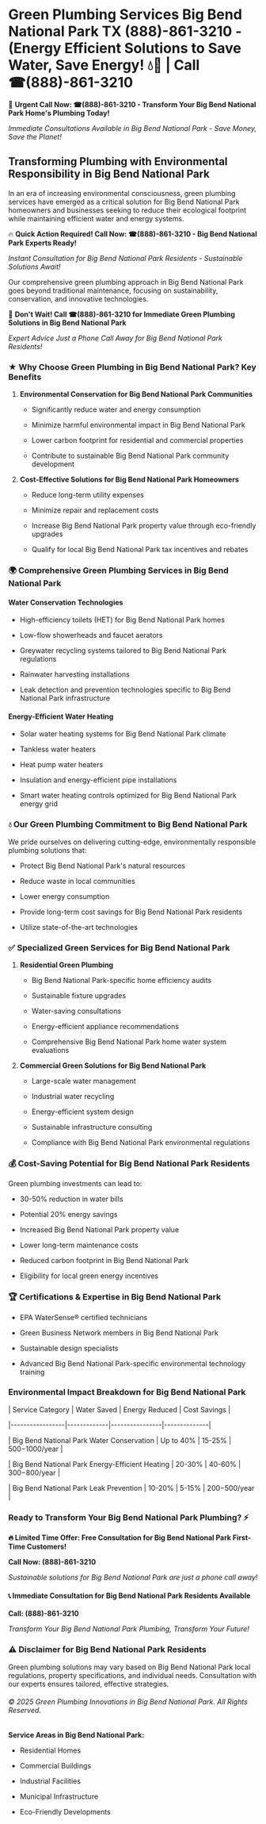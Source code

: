 # Green Plumbing Services Big Bend National Park TX (888)-861-3210 - (Energy Efficient Solutions to Save Water, Save Energy! 💧🌿 | Call ☎(888)-861-3210

🚨 **Urgent Call Now: ☎(888)-861-3210 - Transform Your Big Bend National Park Home's Plumbing Today!**
*Immediate Consultations Available in Big Bend National Park - Save Money, Save the Planet!*

## Transforming Plumbing with Environmental Responsibility in Big Bend National Park

In an era of increasing environmental consciousness, green plumbing services have emerged as a critical solution for Big Bend National Park homeowners and businesses seeking to reduce their ecological footprint while maintaining efficient water and energy systems. 

🔥 **Quick Action Required! Call Now: ☎(888)-861-3210 - Big Bend National Park Experts Ready!**
*Instant Consultation for Big Bend National Park Residents - Sustainable Solutions Await!*

Our comprehensive green plumbing approach in Big Bend National Park goes beyond traditional maintenance, focusing on sustainability, conservation, and innovative technologies.

🚨 **Don't Wait! Call ☎(888)-861-3210 for Immediate Green Plumbing Solutions in Big Bend National Park**
*Expert Advice Just a Phone Call Away for Big Bend National Park Residents!*

### ★ Why Choose Green Plumbing in Big Bend National Park? Key Benefits

1. **Environmental Conservation for Big Bend National Park Communities** 
   - Significantly reduce water and energy consumption
   - Minimize harmful environmental impact in Big Bend National Park
   - Lower carbon footprint for residential and commercial properties
   - Contribute to sustainable Big Bend National Park community development

2. **Cost-Effective Solutions for Big Bend National Park Homeowners** 
   - Reduce long-term utility expenses
   - Minimize repair and replacement costs
   - Increase Big Bend National Park property value through eco-friendly upgrades
   - Qualify for local Big Bend National Park tax incentives and rebates

### 🌍 Comprehensive Green Plumbing Services in Big Bend National Park

#### Water Conservation Technologies
- High-efficiency toilets (HET) for Big Bend National Park homes
- Low-flow showerheads and faucet aerators
- Greywater recycling systems tailored to Big Bend National Park regulations
- Rainwater harvesting installations
- Leak detection and prevention technologies specific to Big Bend National Park infrastructure

#### Energy-Efficient Water Heating
- Solar water heating systems for Big Bend National Park climate
- Tankless water heaters
- Heat pump water heaters
- Insulation and energy-efficient pipe installations
- Smart water heating controls optimized for Big Bend National Park energy grid

### 💧 Our Green Plumbing Commitment to Big Bend National Park

We pride ourselves on delivering cutting-edge, environmentally responsible plumbing solutions that:
- Protect Big Bend National Park's natural resources
- Reduce waste in local communities
- Lower energy consumption
- Provide long-term cost savings for Big Bend National Park residents
- Utilize state-of-the-art technologies

### ✅ Specialized Green Services for Big Bend National Park

1. **Residential Green Plumbing**
   - Big Bend National Park-specific home efficiency audits
   - Sustainable fixture upgrades
   - Water-saving consultations
   - Energy-efficient appliance recommendations
   - Comprehensive Big Bend National Park home water system evaluations

2. **Commercial Green Solutions for Big Bend National Park**
   - Large-scale water management
   - Industrial water recycling
   - Energy-efficient system design
   - Sustainable infrastructure consulting
   - Compliance with Big Bend National Park environmental regulations

### 💰 Cost-Saving Potential for Big Bend National Park Residents

Green plumbing investments can lead to:
- 30-50% reduction in water bills
- Potential 20% energy savings
- Increased Big Bend National Park property value
- Lower long-term maintenance costs
- Reduced carbon footprint in Big Bend National Park
- Eligibility for local green energy incentives

### 🏆 Certifications & Expertise in Big Bend National Park

- EPA WaterSense® certified technicians
- Green Business Network members in Big Bend National Park
- Sustainable design specialists
- Advanced Big Bend National Park-specific environmental technology training

### Environmental Impact Breakdown for Big Bend National Park

| Service Category | Water Saved | Energy Reduced | Cost Savings |
|-----------------|-------------|----------------|--------------|
| Big Bend National Park Water Conservation | Up to 40% | 15-25% | $500-$1000/year |
| Big Bend National Park Energy-Efficient Heating | 20-30% | 40-60% | $300-$800/year |
| Big Bend National Park Leak Prevention | 10-20% | 5-15% | $200-$500/year |

### Ready to Transform Your Big Bend National Park Plumbing? ⚡

**🔥 Limited Time Offer: Free Consultation for Big Bend National Park First-Time Customers!**

**Call Now: (888)-861-3210**
*Sustainable solutions for Big Bend National Park are just a phone call away!*

#### 📞 Immediate Consultation for Big Bend National Park Residents Available

**Call: (888)-861-3210**
*Transform Your Big Bend National Park Plumbing, Transform Your Future!*

### ⚠️ Disclaimer for Big Bend National Park Residents

Green plumbing solutions may vary based on Big Bend National Park local regulations, property specifications, and individual needs. Consultation with our experts ensures tailored, effective strategies.

###### © 2025 Green Plumbing Innovations in Big Bend National Park. All Rights Reserved.

**Service Areas in Big Bend National Park:** 
- Residential Homes
- Commercial Buildings
- Industrial Facilities
- Municipal Infrastructure
- Eco-Friendly Developments